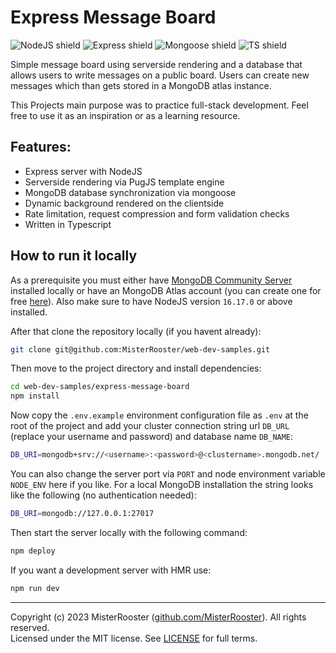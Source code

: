 # Express Message Board

![NodeJS shield](https://img.shields.io/badge/nodejs-339933?logo=nodedotjs&logoColor=white&link=https%3A%2F%2Fnodejs.org%2F)
![Express shield](https://img.shields.io/badge/express-black?logo=express&logoColor=white&link=https%3A%2F%2Fnodejs.org%2F)
![Mongoose shield](https://img.shields.io/badge/mongoose-880000?logo=mongoose&logoColor=white&link=https%3A%2F%2Fnodejs.org%2F)
![TS shield](https://img.shields.io/badge/typescript-3178C6?logo=typescript&logoColor=white&link=https%3A%2F%2Fnodejs.org%2F)

Simple message board using serverside rendering and a database that allows users to write messages on a public board.
Users can create new messages which than gets stored in a MongoDB atlas instance.

This Projects main purpose was to practice full-stack development. Feel free to use it as an inspiration or as
a learning resource.

## Features:
 - Express server with NodeJS
 - Serverside rendering via PugJS template engine
 - MongoDB database synchronization via mongoose
 - Dynamic background rendered on the clientside
 - Rate limitation, request compression and form validation checks
 - Written in Typescript

## How to run it locally

 As a prerequisite you must either have [MongoDB Community Server](https://www.mongodb.com/try/download/community) installed locally or have an MongoDB Atlas account (you can create one for free [here](https://www.mongodb.com/cloud/atlas/register)).
 Also make sure to have NodeJS version `16.17.0` or above installed.

After that clone the repository locally (if you havent already):

```bash
git clone git@github.com:MisterRooster/web-dev-samples.git
```

Then move to the project directory and install dependencies:

```bash
cd web-dev-samples/express-message-board
npm install
```

Now copy the `.env.example` environment configuration file as `.env` at the root of the project and add your cluster connection string url `DB_URL` (replace your username and password) and database name `DB_NAME`:

```bash
DB_URI=mongodb+srv://<username>:<password>@<clustername>.mongodb.net/
```
You can also change the server port via `PORT` and node environment variable `NODE_ENV` here if you like.
For a local MongoDB installation the string looks like the following (no authentication needed):

```bash
DB_URI=mongodb://127.0.0.1:27017
```

Then start the server locally with the following command:

```bash
npm deploy
```

If you want a development server with HMR use:

```bash
npm run dev
```

---

Copyright (c) 2023 MisterRooster ([github.com/MisterRooster](https://github.com/MisterRooster)). All rights reserved.  
Licensed under the MIT license. See [LICENSE](LICENSE) for full terms.
